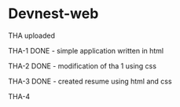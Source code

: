 # Devnest-web

THA uploaded

THA-1 DONE - simple application written in html

THA-2 DONE - modification of tha 1 using css

THA-3 DONE - created resume using html and css

THA-4 
